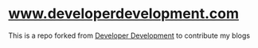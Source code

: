 # www.developerdevelopment.com

This is a repo forked from [Developer Development](http://developerdevelopment.com/) to contribute my blogs 
